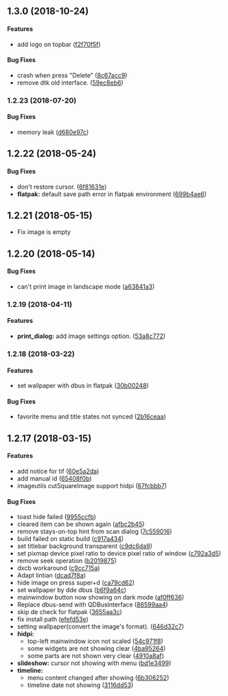 <a name="1.3.0"></a>
## 1.3.0 (2018-10-24)


#### Features

*   add logo on topbar ([f2f70f5f](https://github.com/linuxdeepin/deepin-image-viewer/commit/f2f70f5f7c4ee4cf966bd3c21edeccbf0e41b716))

#### Bug Fixes

*   crash when press "Delete" ([8c67acc9](https://github.com/linuxdeepin/deepin-image-viewer/commit/8c67acc99a5d55fe39a0523aae71216475678c68))
*   remove dtk old interface. ([59ec8eb6](https://github.com/linuxdeepin/deepin-image-viewer/commit/59ec8eb67982b0862071639042fd15d32e60aaac))



<a name="1.2.23"></a>
### 1.2.23 (2018-07-20)


#### Bug Fixes

*   memory leak ([d680e97c](https://github.com/linuxdeepin/deepin-image-viewer/commit/d680e97c63df617b34bdda0dd3aaa3d2bb347caa))



<a name="1.2.22"></a>
## 1.2.22 (2018-05-24)


#### Bug Fixes

*   don't restore cursor. ([6f81631e](6f81631e))
* **flatpak:**  default save path error in flatpak environment ([699b4ae6](699b4ae6))



<a name="1.2.21"></a>
## 1.2.21 (2018-05-15)

*   Fix image is empty


<a name="1.2.20"></a>
## 1.2.20 (2018-05-14)


#### Bug Fixes

*   can't print image in landscape mode ([a63841a3](a63841a3))



<a name="1.2.19"></a>
### 1.2.19 (2018-04-11)


#### Features

* **print_dialog:**  add image settings option. ([53a8c772](53a8c772))



<a name="1.2.18"></a>
### 1.2.18 (2018-03-22)


#### Features

*   set wallpaper with dbus in flatpak ([30b00248](30b00248))

#### Bug Fixes

*   favorite menu and title states not synced ([2b16ceaa](2b16ceaa))

<a name="1.2.17"></a>
## 1.2.17 (2018-03-15)


#### Features

*   add notice for tif ([60e5a2da](60e5a2da))
*   add manual id ([65408f0b](65408f0b))
*   imageutils cutSquareImage support hidpi ([67fcbbb7](67fcbbb7))

#### Bug Fixes

*   toast hide failed ([9955ccfb](9955ccfb))
*   cleared item can be shown again ([afbc2b45](afbc2b45))
*   remove stays-on-top hint from scan dialog ([7c559016](7c559016))
*   build failed on static build ([c917a434](c917a434))
*   set titlebar background transparent ([c9dc6da9](c9dc6da9))
*   set pixmap device pixel ratio to device pixel ratio of window ([c792a3d5](c792a3d5))
*   remove seek operation ([b2019875](b2019875))
*   dxcb workaround ([c9cc715a](c9cc715a))
*   Adapt lintian ([dcad7f8a](dcad7f8a))
*   hide image on press super+d ([ca79cd62](ca79cd62))
*   set wallpaper by dde dbus ([b6f9a64c](b6f9a64c))
*   mainwindow button now showing on dark mode ([af0ff636](af0ff636))
*   Replace dbus-send with QDBusInterface ([86599aa4](86599aa4))
*   skip de check for flatpak ([3655aa3c](3655aa3c))
*   fix install path ([efefd53e](efefd53e))
*   setting wallpaper(convert the image's format). ([646d32c7](646d32c7))
* **hidpi:**
  *  top-left mainwindow icon not scaled ([54c971f8](54c971f8))
  *  some widgets are not showing clear ([4ba95264](4ba95264))
  *  some parts are not shown very clear ([4910a8af](4910a8af))
* **slideshow:**  cursor not showing with menu ([bd1e3499](bd1e3499))
* **timeline:**
  *  menu content changed after showing ([6b306252](6b306252))
  *  timeline date not showing ([3116dd53](3116dd53))

